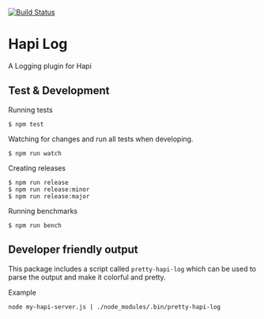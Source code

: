 [![Build Status](https://travis-ci.org/aptoma/hapi-log.svg)](https://travis-ci.org/aptoma/hapi-log)

# Hapi Log

A Logging plugin for Hapi

## Test & Development

Running tests

	$ npm test

Watching for changes and run all tests when developing.

	$ npm run watch

Creating releases

	$ npm run release
	$ npm run release:minor
	$ npm run release:major

Running benchmarks

	$ npm run bench

## Developer friendly output

This package includes a script called `pretty-hapi-log` which can be used to parse the output and make it colorful and pretty.

Example

	node my-hapi-server.js | ./node_modules/.bin/pretty-hapi-log

